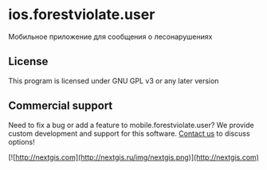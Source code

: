 # ios.forestviolate.user
Мобильное приложение для сообщения о лесонарушениях

License
-------
This program is licensed under GNU GPL v3 or any later version

Commercial support
----------
Need to fix a bug or add a feature to mobile.forestviolate.user? We provide custom development and support for this software. [Contact us](http://nextgis.ru/en/contact/) to discuss options!

[![http://nextgis.com](http://nextgis.ru/img/nextgis.png)](http://nextgis.com)
